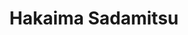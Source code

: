--- 
title: "Hakaima Sadamitsu"
publishdate: "2019-10-1T16:48:46+02:00"
src: "https://365manga.net/manga/hakaima-sadamitsu"
image: "https://data.365manga.net/images/thumbnails/1448-hakaima-sadamitsu.jpg"
description: ""
---